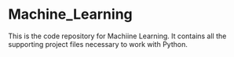 # Machine_Learning
This is the code repository for Machiine Learning. It contains all the supporting project files necessary to work with Python.
